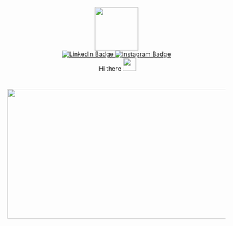

<div id="header" align="center">
  <img src="https://media.giphy.com/media/3osxY5srzVZrwq3cFq/giphy.gif" width="100"/>
</div>

<div id="badges" align="center">
  <a href="https://www.linkedin.com/in/anton-titorenko-8018b125b/">
    <img src="https://img.shields.io/badge/LinkedIn-blue?style=for-the-badge&logo=linkedin&logoColor=white" alt="LinkedIn Badge"/>
  </a>
  <a href="https://www.instagram.com/_anton.ti_/">
    <img src="https://img.shields.io/badge/Instagram-E4405F?style=for-the-badge&logo=instagram&logoColor=white" alt="Instagram Badge"/>
  </a>
<div id="badges" align="center">
  <img src="https://komarev.com/ghpvc/?username=antonTi01&style=flat-square&color=blue" alt=""/>
   Hi there
  <img src="https://media.giphy.com/media/hvRJCLFzcasrR4ia7z/giphy.gif" width="30px"/>
  <h1>
</div>

<div align="center">
  <img src="https://media.giphy.com/media/dWesBcTLavkZuG35MI/giphy.gif" width="600" height="300"/>
</div>
